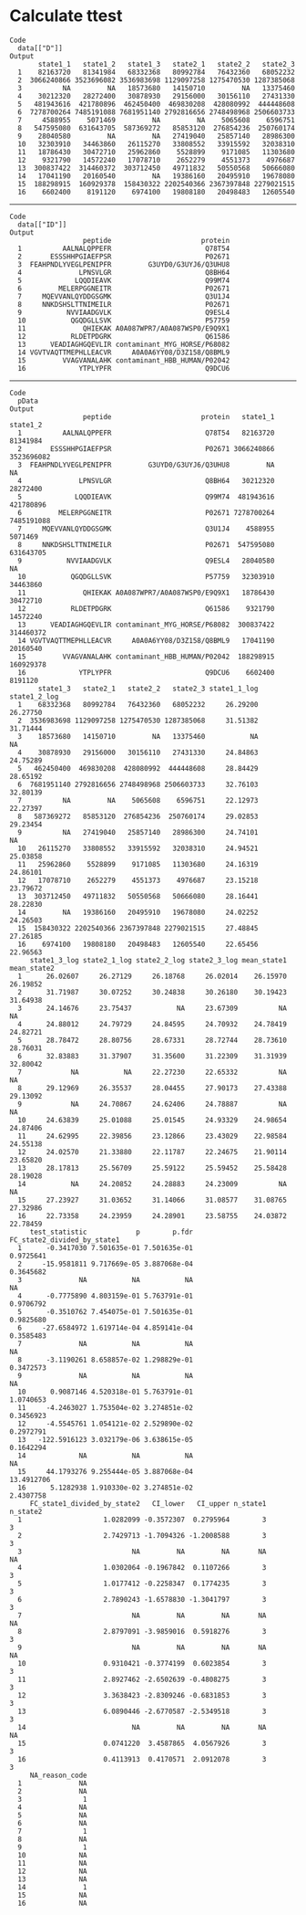 # Calculate ttest 

    Code
      data[["D"]]
    Output
           state1_1   state1_2   state1_3   state2_1   state2_2   state2_3
      1    82163720   81341984   68332368   80992784   76432360   68052232
      2  3066240866 3523696082 3536983698 1129097258 1275470530 1287385068
      3          NA         NA   18573680   14150710         NA   13375460
      4    30212320   28272400   30878930   29156000   30156110   27431330
      5   481943616  421780896  462450400  469830208  428080992  444448608
      6  7278700264 7485191088 7681951140 2792816656 2748498968 2506603733
      7     4588955    5071469         NA         NA    5065608    6596751
      8   547595080  631643705  587369272   85853120  276854236  250760174
      9    28040580         NA         NA   27419040   25857140   28986300
      10   32303910   34463860   26115270   33808552   33915592   32038310
      11   18786430   30472710   25962860    5528899    9171085   11303680
      12    9321790   14572240   17078710    2652279    4551373    4976687
      13  300837422  314460372  303712450   49711832   50550568   50666080
      14   17041190   20160540         NA   19386160   20495910   19678080
      15  188298915  160929378  158430322 2202540366 2367397848 2279021515
      16    6602400    8191120    6974100   19808180   20498483   12605540

---

    Code
      data[["ID"]]
    Output
                      peptide                      protein
      1          AALNALQPPEFR                       Q78T54
      2       ESSSHHPGIAEFPSR                       P02671
      3  FEAHPNDLYVEGLPENIPFR         G3UYD0/G3UYJ6/Q3UHU8
      4              LPNSVLGR                       Q8BH64
      5             LQQDIEAVK                       Q99M74
      6         MELERPGGNEITR                       P02671
      7     MQEVVANLQYDDGSGMK                       Q3U1J4
      8     NNKDSHSLTTNIMEILR                       P02671
      9           NVVIAADGVLK                       Q9ESL4
      10           QGQDGLLSVK                       P57759
      11              QHIEKAK A0A087WPR7/A0A087WSP0/E9Q9X1
      12           RLDETPDGRK                       Q61586
      13      VEADIAGHGQEVLIR contaminant_MYG_HORSE/P68082
      14 VGVTVAQTTMEPHLLEACVR     A0A0A6YY08/D3Z158/Q8BML9
      15         VVAGVANALAHK contaminant_HBB_HUMAN/P02042
      16             YTPLYPFR                       Q9DCU6

---

    Code
      pData
    Output
                      peptide                      protein   state1_1   state1_2
      1          AALNALQPPEFR                       Q78T54   82163720   81341984
      2       ESSSHHPGIAEFPSR                       P02671 3066240866 3523696082
      3  FEAHPNDLYVEGLPENIPFR         G3UYD0/G3UYJ6/Q3UHU8         NA         NA
      4              LPNSVLGR                       Q8BH64   30212320   28272400
      5             LQQDIEAVK                       Q99M74  481943616  421780896
      6         MELERPGGNEITR                       P02671 7278700264 7485191088
      7     MQEVVANLQYDDGSGMK                       Q3U1J4    4588955    5071469
      8     NNKDSHSLTTNIMEILR                       P02671  547595080  631643705
      9           NVVIAADGVLK                       Q9ESL4   28040580         NA
      10           QGQDGLLSVK                       P57759   32303910   34463860
      11              QHIEKAK A0A087WPR7/A0A087WSP0/E9Q9X1   18786430   30472710
      12           RLDETPDGRK                       Q61586    9321790   14572240
      13      VEADIAGHGQEVLIR contaminant_MYG_HORSE/P68082  300837422  314460372
      14 VGVTVAQTTMEPHLLEACVR     A0A0A6YY08/D3Z158/Q8BML9   17041190   20160540
      15         VVAGVANALAHK contaminant_HBB_HUMAN/P02042  188298915  160929378
      16             YTPLYPFR                       Q9DCU6    6602400    8191120
           state1_3   state2_1   state2_2   state2_3 state1_1_log state1_2_log
      1    68332368   80992784   76432360   68052232     26.29200     26.27750
      2  3536983698 1129097258 1275470530 1287385068     31.51382     31.71444
      3    18573680   14150710         NA   13375460           NA           NA
      4    30878930   29156000   30156110   27431330     24.84863     24.75289
      5   462450400  469830208  428080992  444448608     28.84429     28.65192
      6  7681951140 2792816656 2748498968 2506603733     32.76103     32.80139
      7          NA         NA    5065608    6596751     22.12973     22.27397
      8   587369272   85853120  276854236  250760174     29.02853     29.23454
      9          NA   27419040   25857140   28986300     24.74101           NA
      10   26115270   33808552   33915592   32038310     24.94521     25.03858
      11   25962860    5528899    9171085   11303680     24.16319     24.86101
      12   17078710    2652279    4551373    4976687     23.15218     23.79672
      13  303712450   49711832   50550568   50666080     28.16441     28.22830
      14         NA   19386160   20495910   19678080     24.02252     24.26503
      15  158430322 2202540366 2367397848 2279021515     27.48845     27.26185
      16    6974100   19808180   20498483   12605540     22.65456     22.96563
         state1_3_log state2_1_log state2_2_log state2_3_log mean_state1 mean_state2
      1      26.02607     26.27129     26.18768     26.02014    26.15970    26.19852
      2      31.71987     30.07252     30.24838     30.26180    30.19423    31.64938
      3      24.14676     23.75437           NA     23.67309          NA          NA
      4      24.88012     24.79729     24.84595     24.70932    24.78419    24.82721
      5      28.78472     28.80756     28.67331     28.72744    28.73610    28.76031
      6      32.83883     31.37907     31.35600     31.22309    31.31939    32.80042
      7            NA           NA     22.27230     22.65332          NA          NA
      8      29.12969     26.35537     28.04455     27.90173    27.43388    29.13092
      9            NA     24.70867     24.62406     24.78887          NA          NA
      10     24.63839     25.01088     25.01545     24.93329    24.98654    24.87406
      11     24.62995     22.39856     23.12866     23.43029    22.98584    24.55138
      12     24.02570     21.33880     22.11787     22.24675    21.90114    23.65820
      13     28.17813     25.56709     25.59122     25.59452    25.58428    28.19028
      14           NA     24.20852     24.28883     24.23009          NA          NA
      15     27.23927     31.03652     31.14066     31.08577    31.08765    27.32986
      16     22.73358     24.23959     24.28901     23.58755    24.03872    22.78459
         test_statistic            p        p.fdr FC_state2_divided_by_state1
      1      -0.3417030 7.501635e-01 7.501635e-01                   0.9725641
      2     -15.9581811 9.717669e-05 3.887068e-04                   0.3645682
      3              NA           NA           NA                          NA
      4      -0.7775890 4.803159e-01 5.763791e-01                   0.9706792
      5      -0.3510762 7.454075e-01 7.501635e-01                   0.9825680
      6     -27.6584972 1.619714e-04 4.859141e-04                   0.3585483
      7              NA           NA           NA                          NA
      8      -3.1190261 8.658857e-02 1.298829e-01                   0.3472573
      9              NA           NA           NA                          NA
      10      0.9087146 4.520318e-01 5.763791e-01                   1.0740653
      11     -4.2463027 1.753504e-02 3.274851e-02                   0.3456923
      12     -4.5545761 1.054121e-02 2.529890e-02                   0.2972791
      13   -122.5916123 3.032179e-06 3.638615e-05                   0.1642294
      14             NA           NA           NA                          NA
      15     44.1793276 9.255444e-05 3.887068e-04                  13.4912706
      16      5.1282938 1.910330e-02 3.274851e-02                   2.4307758
         FC_state1_divided_by_state2   CI_lower   CI_upper n_state1 n_state2
      1                    1.0282099 -0.3572307  0.2795964        3        3
      2                    2.7429713 -1.7094326 -1.2008588        3        3
      3                           NA         NA         NA       NA       NA
      4                    1.0302064 -0.1967842  0.1107266        3        3
      5                    1.0177412 -0.2258347  0.1774235        3        3
      6                    2.7890243 -1.6578830 -1.3041797        3        3
      7                           NA         NA         NA       NA       NA
      8                    2.8797091 -3.9859016  0.5918276        3        3
      9                           NA         NA         NA       NA       NA
      10                   0.9310421 -0.3774199  0.6023854        3        3
      11                   2.8927462 -2.6502639 -0.4808275        3        3
      12                   3.3638423 -2.8309246 -0.6831853        3        3
      13                   6.0890446 -2.6770587 -2.5349518        3        3
      14                          NA         NA         NA       NA       NA
      15                   0.0741220  3.4587865  4.0567926        3        3
      16                   0.4113913  0.4170571  2.0912078        3        3
         NA_reason_code
      1              NA
      2              NA
      3               1
      4              NA
      5              NA
      6              NA
      7               1
      8              NA
      9               1
      10             NA
      11             NA
      12             NA
      13             NA
      14              1
      15             NA
      16             NA

